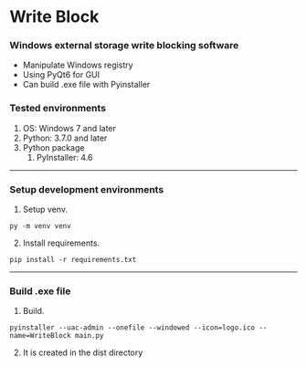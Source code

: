 # Write Block

### Windows external storage write blocking software

- Manipulate Windows registry
- Using PyQt6 for GUI
- Can build .exe file with Pyinstaller

### Tested environments
1) OS: Windows 7 and later
2) Python: 3.7.0 and later
3) Python package
   1) PyInstaller:  4.6

---
### Setup development environments
1) Setup venv.
```shell
py -m venv venv
```
2) Install requirements.
```shell
pip install -r requirements.txt
```

---
### Build .exe file
1) Build.
```shell
pyinstaller --uac-admin --onefile --windowed --icon=logo.ico --name=WriteBlock main.py
```
2) It is created in the dist directory
